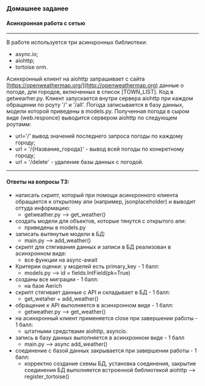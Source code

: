 ### Домашнее заданее 
#### Асинхронная работа с сетью 
***
В работе используется три асинхронных библиотеки:
- async.io;
- aiohttp;
- tortoise orm.

Асинхронный клиент на aiohttp запрашивает с сайта [https://openweathermap.org/](http://openweathermap.org) данные о погоде, для городов, включенных в список [TOWN_LIST]. Код в getwearher.py.
Клиент запускается внутри сервера aiohttp при каждом обращении по роуту '/' и '/all'. Погода записывается в базу данных, модели которой приведены в models.py. 
Полученная погода в сыром виде (web.responce) выводится сервером aiohttp по следующем роутамм:
- url='/' вывод значений последнего запроса погоды по каждому городу;
- url = '/{Название_города}' - вывод всей погоды по конкретному городу;
- url = '/delete' - удаление базы данных с погодой.
***
#### Ответы на вопросы ТЗ:
- написать скрипт, который при помощи асинхронного клиента обращается к открытому апи (например, jsonplaceholder) и выводит оттуда информацию:
  - getweather.py --> get_weather()
- создать модели для объектов, которые тянутся с открытого апи:
  - приведены в models.py
- записать вытянутые модели в БД:
  - main.py  --> add_weather()
- скрипт для стягивания данных и записи в БД реализован в асинхронном виде:
  - все функции на async-await
- Критерии оценки: у моделей есть primary_key - 1 балл:
  - models.py --> id = fields.IntField(pk=True)  
- созданы все миграции - 1 балл:
  - на базе Aerich
- скрипт стягивает данные с API и складывает в БД - 1 балл:
  - get_wetaher + add_weather()
- обращение к API выполняется в асинхронном виде - 1 балл:
  - getweather.py --> get_weather()
- на асинхронный клиент применяется close при завершении работы - 1 балл:
  - штатными средствами aiohttp, asyncio. 
- запись в базу данных выполняется в асинхронном виде - 1 балл
  - main.py  --> async add_weather()
- соединение с базой данных закрывается при завершении работы - 1 балл:
  - корректно создание схемы БД, установка соединения, закрытие соединения БД выполняется встроенной библиотекой aiohttp --> register_tortoise()
